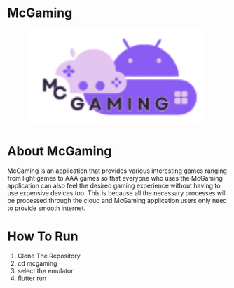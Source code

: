 # McGaming

<p align="center">
    <a href="" target="_blank">
        <img src="https://github.com/Interblues88/McGaming/blob/main/mcgaming/lib/images/logo_mcgaming.png" width="400" alt="McGaming Logo">
    </a>
</p>

# About McGaming

McGaming is an application that provides various interesting games ranging from light games to AAA games so that everyone who uses the McGaming application can also feel the desired gaming experience without having to use expensive devices too. This is because all the necessary processes will be processed through the cloud and McGaming application users only need to provide smooth internet.

# How To Run
1. Clone The Repository
2. cd mcgaming
3. select the emulator
4. flutter run
